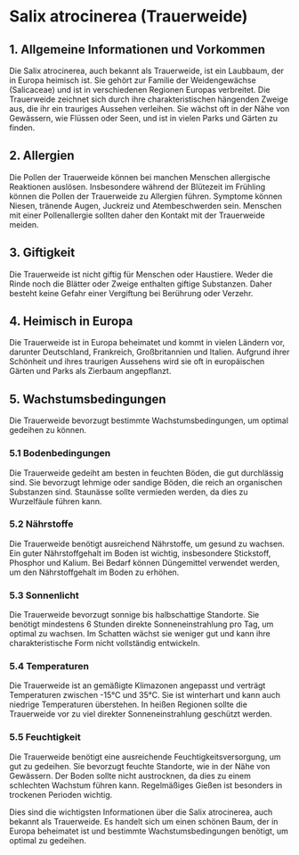 # Salix atrocinerea (Trauerweide)

## 1. Allgemeine Informationen und Vorkommen
Die Salix atrocinerea, auch bekannt als Trauerweide, ist ein Laubbaum, der in Europa heimisch ist. Sie gehört zur Familie der Weidengewächse (Salicaceae) und ist in verschiedenen Regionen Europas verbreitet. Die Trauerweide zeichnet sich durch ihre charakteristischen hängenden Zweige aus, die ihr ein trauriges Aussehen verleihen. Sie wächst oft in der Nähe von Gewässern, wie Flüssen oder Seen, und ist in vielen Parks und Gärten zu finden.

## 2. Allergien
Die Pollen der Trauerweide können bei manchen Menschen allergische Reaktionen auslösen. Insbesondere während der Blütezeit im Frühling können die Pollen der Trauerweide zu Allergien führen. Symptome können Niesen, tränende Augen, Juckreiz und Atembeschwerden sein. Menschen mit einer Pollenallergie sollten daher den Kontakt mit der Trauerweide meiden.

## 3. Giftigkeit
Die Trauerweide ist nicht giftig für Menschen oder Haustiere. Weder die Rinde noch die Blätter oder Zweige enthalten giftige Substanzen. Daher besteht keine Gefahr einer Vergiftung bei Berührung oder Verzehr.

## 4. Heimisch in Europa
Die Trauerweide ist in Europa beheimatet und kommt in vielen Ländern vor, darunter Deutschland, Frankreich, Großbritannien und Italien. Aufgrund ihrer Schönheit und ihres traurigen Aussehens wird sie oft in europäischen Gärten und Parks als Zierbaum angepflanzt.

## 5. Wachstumsbedingungen
Die Trauerweide bevorzugt bestimmte Wachstumsbedingungen, um optimal gedeihen zu können.

### 5.1 Bodenbedingungen
Die Trauerweide gedeiht am besten in feuchten Böden, die gut durchlässig sind. Sie bevorzugt lehmige oder sandige Böden, die reich an organischen Substanzen sind. Staunässe sollte vermieden werden, da dies zu Wurzelfäule führen kann.

### 5.2 Nährstoffe
Die Trauerweide benötigt ausreichend Nährstoffe, um gesund zu wachsen. Ein guter Nährstoffgehalt im Boden ist wichtig, insbesondere Stickstoff, Phosphor und Kalium. Bei Bedarf können Düngemittel verwendet werden, um den Nährstoffgehalt im Boden zu erhöhen.

### 5.3 Sonnenlicht
Die Trauerweide bevorzugt sonnige bis halbschattige Standorte. Sie benötigt mindestens 6 Stunden direkte Sonneneinstrahlung pro Tag, um optimal zu wachsen. Im Schatten wächst sie weniger gut und kann ihre charakteristische Form nicht vollständig entwickeln.

### 5.4 Temperaturen
Die Trauerweide ist an gemäßigte Klimazonen angepasst und verträgt Temperaturen zwischen -15°C und 35°C. Sie ist winterhart und kann auch niedrige Temperaturen überstehen. In heißen Regionen sollte die Trauerweide vor zu viel direkter Sonneneinstrahlung geschützt werden.

### 5.5 Feuchtigkeit
Die Trauerweide benötigt eine ausreichende Feuchtigkeitsversorgung, um gut zu gedeihen. Sie bevorzugt feuchte Standorte, wie in der Nähe von Gewässern. Der Boden sollte nicht austrocknen, da dies zu einem schlechten Wachstum führen kann. Regelmäßiges Gießen ist besonders in trockenen Perioden wichtig.

Dies sind die wichtigsten Informationen über die Salix atrocinerea, auch bekannt als Trauerweide. Es handelt sich um einen schönen Baum, der in Europa beheimatet ist und bestimmte Wachstumsbedingungen benötigt, um optimal zu gedeihen.
